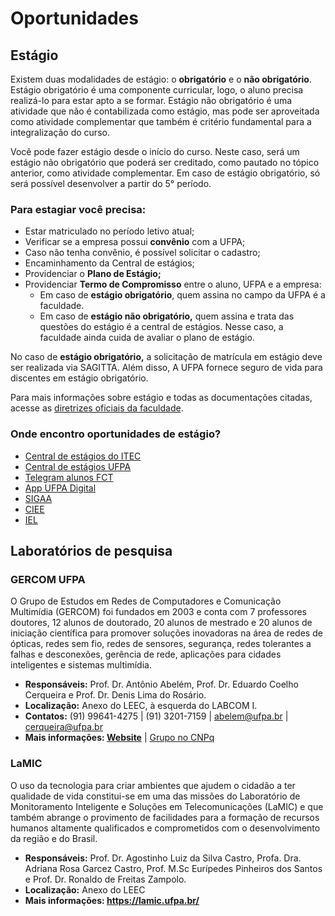 # <a name="_heading=h.t0ov21iz9b6i"></a>Oportunidades
## <a name="_heading=h.2p9l7te6uci6"></a>Estágio
Existem duas modalidades de estágio: o **obrigatório** e o **não obrigatório**. Estágio obrigatório é uma componente curricular, logo, o aluno precisa realizá-lo para estar apto a se formar. Estágio não obrigatório é uma atividade que não é contabilizada como estágio, mas pode ser aproveitada como atividade complementar que também é critério fundamental para a integralização do curso.

Você pode fazer estágio desde o início do curso. Neste caso, será um estágio não obrigatório que poderá ser creditado, como pautado no tópico anterior,  como atividade complementar. Em caso de estágio obrigatório, só será possível desenvolver a partir do 5° período.

### <a name="_heading=h.3an2q0d0qhsl"></a>Para estagiar você precisa:
- Estar matriculado no período letivo atual;
- Verificar se a empresa possui **convênio** com a UFPA;
- Caso não tenha convênio, é possível solicitar o cadastro;
- Encaminhamento da Central de estágios;
- Providenciar o **Plano de Estágio;**
- Providenciar **Termo de Compromisso** entre o aluno, UFPA e a empresa:
  - Em caso de **estágio obrigatório**, quem assina no campo da UFPA é a faculdade.
  - Em caso de **estágio não obrigatório,** quem assina e trata das questões do estágio é a central de estágios. Nesse caso, a faculdade ainda cuida de avaliar o plano de estágio.

No caso de **estágio obrigatório,** a solicitação de matrícula em estágio deve ser realizada via SAGITTA. Além disso, A UFPA fornece seguro de vida para discentes em estágio obrigatório.

Para mais informações sobre estágio e todas as documentações citadas, acesse as [diretrizes oficiais da faculdade](http://acesse.one/passo-a-passo-estagioFCT).

### <a name="_heading=h.qutv6o3zwqmk"></a>Onde encontro oportunidades de estágio?
- [Central de estágios do ITEC](https://www.instagram.com/estagios.itec.ufpa/?next=%2F)
- [Central de estágios UFPA](http://centraldeestagios.ufpa.br/view/inicio/)
- [Telegram alunos FCT](https://t.me/caecom)
- [App UFPA Digital](https://play.google.com/store/apps/details?id=br.ufpa.ccsl.ufpadigital&hl=pt_BR&gl=US)
- [SIGAA](https://sigaa.ufpa.br/sigaa/verTelaLogin.do)
- [CIEE](https://web.ciee.org.br/)
- [IEL](https://www.iel-pa.org.br/)

## <a name="_heading=h.368bub1d4vsx"></a>Laboratórios de pesquisa
### <a name="_heading=h.s8cxlohlyeeb"></a>GERCOM UFPA
O Grupo de Estudos em Redes de Computadores e Comunicação Multimídia (GERCOM) foi fundados em 2003 e conta com 7 professores doutores, 12 alunos de doutorado, 20 alunos de mestrado e 20 alunos de iniciação científica para promover soluções inovadoras na área de redes de ópticas, redes sem fio, redes de sensores, segurança, redes tolerantes a falhas e desconexões, gerência de rede, aplicações para cidades inteligentes e sistemas multimídia.

- **Responsáveis:** Prof. Dr. Antônio Abelém, Prof. Dr. Eduardo Coelho Cerqueira e  Prof. Dr. Denis Lima do Rosário.
- **Localização:** Anexo do LEEC, à esquerda do LABCOM I.
- **Contatos:** (91) 99641-4275 | (91) 3201-7159 | <abelem@ufpa.br> | <cerqueira@ufpa.br> 
- **Mais informações: [Website](http://gercom.ufpa.br/)** | [Grupo no CNPq](http://dgp.cnpq.br/dgp/espelhogrupo/4057466564028557)

### <a name="_heading=h.jo8ang9tys7d"></a>LaMIC
O uso da tecnologia para criar ambientes que ajudem o cidadão a ter qualidade de vida constitui-se em uma das missões do Laboratório de Monitoramento Inteligente e Soluções em Telecomunicações (LaMIC) e que também abrange o provimento de facilidades para a formação de recursos humanos altamente qualificados e comprometidos com o desenvolvimento da região e do Brasil.

- **Responsáveis:** Prof. Dr. Agostinho Luiz da Silva Castro, Profa. Dra. Adriana Rosa Garcez Castro, Prof. M.Sc Eurípedes Pinheiros dos Santos e Prof. Dr. Ronaldo de Freitas Zampolo.
- **Localização:** Anexo do LEEC
- **Mais informações: <https://lamic.ufpa.br/>** 
